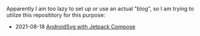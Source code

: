 Apparently I am too lazy to set up or use an actual "blog", so I am trying to utilize this reposititory for this purpose:


- 2021-08-18 [AndroidSvg with Jetpack Compose](https://github.com/stefanhaustein/blog/blob/main/Compose/AndroidSvg.md)
